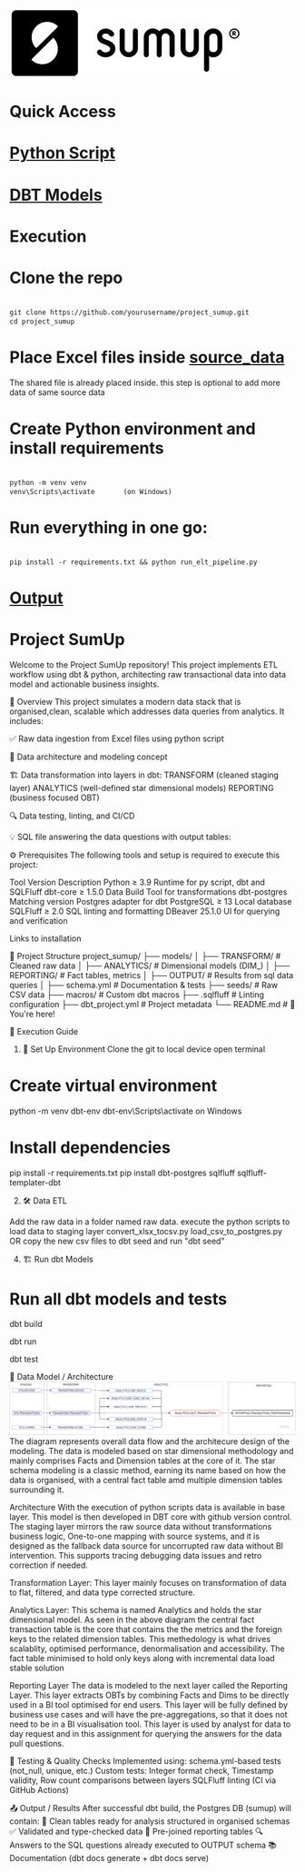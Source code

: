 ![Sumup](documentation/image-1.png)

# Quick Access

# [Python Script](python_scripts)
# [DBT Models](models)
# Execution
# Clone the repo
<pre><code>
git clone https://github.com/yourusername/project_sumup.git
cd project_sumup 
</code></pre>
# Place Excel files inside [source_data](source_data)
The shared file is already placed inside. this step is optional to add more data of same source data
# Create Python environment and install requirements
<pre><code>
python -m venv venv
venv\Scripts\activate       (on Windows)
</code></pre>
# Run everything in one go:
<pre><code>
pip install -r requirements.txt && python run_elt_pipeline.py
</code></pre>

# [Output](analyses)


# Project SumUp
Welcome to the Project SumUp repository! This project implements ETL workflow using dbt & python, architecting raw transactional data into data model and actionable business insights.

🧭 Overview
This project simulates a modern data stack that is organised,clean, scalable which addresses data queries from analytics. It includes:

✅ Raw data ingestion from Excel files using python script

📂 Data architecture and modeling concept

🏗️ Data transformation into layers in dbt:
TRANSFORM (cleaned staging layer)
ANALYTICS (well-defined star dimensional models)
REPORTING (business focused OBT)

🔍 Data testing, linting, and CI/CD

💡 SQL file answering the data questions with output tables:

⚙️ Prerequisites
The following tools and setup is required to execute this project:

Tool	        Version	            Description
Python	        ≥ 3.9	            Runtime for py script, dbt and SQLFluff
dbt-core	    ≥ 1.5.0	            Data Build Tool for transformations
dbt-postgres	Matching version	Postgres adapter for dbt
PostgreSQL	    ≥ 13	            Local database
SQLFluff	    ≥ 2.0	            SQL linting and formatting
DBeaver         25.1.0              UI for querying and verification

Links to installation 


📂 Project Structure
    project_sumup/
    ├── models/
    │   ├── TRANSFORM/       # Cleaned raw data
    │   ├── ANALYTICS/       # Dimensional models (DIM_)
    │   ├── REPORTING/       # Fact tables, metrics
    │   ├── OUTPUT/          # Results from sql data queries
    │   ├── schema.yml       # Documentation & tests
    ├── seeds/               # Raw CSV data
    ├── macros/              # Custom dbt macros
    ├── .sqlfluff            # Linting configuration
    ├── dbt_project.yml      # Project metadata
    └── README.md            # 📄 You're here!

🚀 Execution Guide
1. 🔧 Set Up Environment
Clone the git to local device
open terminal 
# Create virtual environment
python -m venv dbt-env
dbt-env\Scripts\activate on Windows
# Install dependencies
pip install -r requirements.txt
pip install dbt-postgres sqlfluff sqlfluff-templater-dbt

2. 🛠️ Data ETL 

Add the raw data in a folder named raw data. 
execute the python scripts to load data to staging layer
convert_xlsx_tocsv.py
load_csv_to_postgres.py  OR copy the new csv files to dbt seed and run "dbt seed"

4. 🏗️ Run dbt Models
# Run all dbt models and tests
dbt build

dbt run 

dbt test

🧱 Data Model / Architecture
![Data Model](documentation/image.png)
The diagram represents overall data flow and the architecure design of the modeling. The data is modeled based on star dimensional methodology and mainly comprises Facts and Dimension tables at the core of it. The star schema modeling is a classic method, earning its name based on how the data is organised, with a central fact table amd multiple dimension tables surrounding it. 

Architecture 
With the execution of python scripts data is available in base layer. This model is then developed in DBT core with github version control.  
The staging layer mirrors the raw source data without transformations business logic, One-to-one mapping with source systems, and it is designed as the fallback data source for uncorrupted raw data without BI intervention. This supports tracing debugging data issues and retro correction if needed.

Transformation Layer:
This layer mainly focuses on transformation of data to flat, filtered, and data type corrected structure.

Analytics Layer:
This schema is named Analytics and holds the star dimensional model. As seen in the above diagram the central fact transaction table is the core that contains the the metrics and the foreign keys to the related dimension tables. This methedology is what drives scalablity, optimised performance, denormalisation and accessibility. The fact table minimised to hold only keys along with incremental data load stable solution 

Reporting Layer
The data is modeled to the next layer called the Reporting Layer. This layer extracts OBTs by combining Facts and Dims to be directly used in a BI tool optimised for end users. This layer will be fully defined by business use cases and will have the pre-aggregations, so that it does not need to be in a BI visualisation tool. This layer is used by analyst for data to day request and in this assignment for querying the answers for the data pull questions.

🧪 Testing & Quality Checks
Implemented using: schema.yml-based tests (not_null, unique, etc.)
Custom tests: Integer format check, Timestamp validity, Row count comparisons between layers
SQLFluff linting (CI via GitHub Actions)

📤 Output / Results
After successful dbt build, the Postgres DB (sumup) will contain:
🚀 Clean tables ready for analysis structured in organised schemas
✅ Validated and type-checked data
🧾 Pre-joined reporting tables
🔍 Answers to the SQL questions already executed to OUTPUT schema
📚 Documentation (dbt docs generate + dbt docs serve)